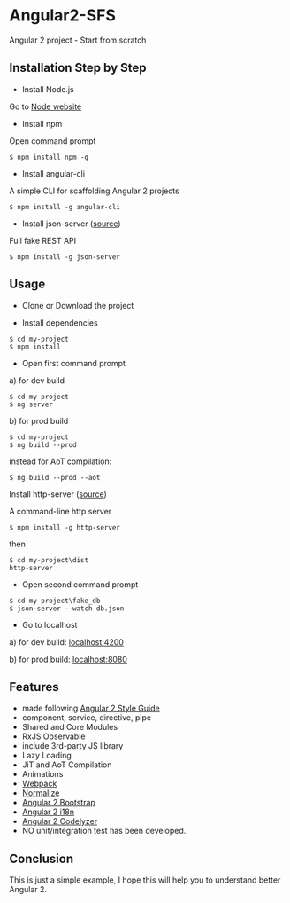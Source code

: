 # Angular2-SFS
Angular 2 project - Start from scratch

## Installation Step by Step
- Install Node.js

Go to [Node website](https://nodejs.org/en/)

- Install npm

Open command prompt

```
$ npm install npm -g
```

- Install angular-cli

A simple CLI for scaffolding Angular 2 projects
```
$ npm install -g angular-cli
```

- Install json-server ([source](https://github.com/typicode/json-server))

Full fake REST API
```
$ npm install -g json-server
```
## Usage

- Clone or Download the project

- Install dependencies
```
$ cd my-project
$ npm install
```

- Open first command prompt

a) for dev build
```
$ cd my-project
$ ng server
```

b) for prod build
```
$ cd my-project
$ ng build --prod
```
instead for AoT compilation:
```
$ ng build --prod --aot
```

Install http-server ([source](https://github.com/indexzero/http-server))

A command-line http server
```
$ npm install -g http-server
```
then 

```
$ cd my-project\dist
http-server
```

- Open second command prompt
```
$ cd my-project\fake_db
$ json-server --watch db.json
```

- Go to localhost

a) for dev build: [localhost:4200](http://localhost:4200/)

b) for prod build: [localhost:8080](http://localhost:8080/)

## Features

- made following [Angular 2 Style Guide](https://angular.io/docs/ts/latest/guide/style-guide.html)
- component, service, directive, pipe
- Shared and Core Modules
- RxJS Observable
- include 3rd-party JS library
- Lazy Loading
- JiT and AoT Compilation
- Animations
- [Webpack](https://webpack.github.io/)
- [Normalize](https://necolas.github.io/normalize.css/)
- [Angular 2 Bootstrap](https://github.com/ng-bootstrap/ng-bootstrap)
- [Angular 2 i18n](https://github.com/ocombe/ng2-translate)
- [Angular 2 Codelyzer](https://github.com/mgechev/codelyzer)
- NO unit/integration test has been developed.

## Conclusion

This is just a simple example, I hope this will help you to understand better Angular 2.
